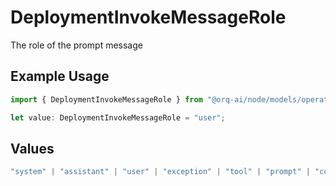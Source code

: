# DeploymentInvokeMessageRole

The role of the prompt message

## Example Usage

```typescript
import { DeploymentInvokeMessageRole } from "@orq-ai/node/models/operations";

let value: DeploymentInvokeMessageRole = "user";
```

## Values

```typescript
"system" | "assistant" | "user" | "exception" | "tool" | "prompt" | "correction" | "expected_output"
```